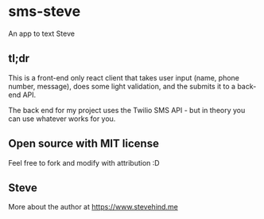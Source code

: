 # sms-steve
An app to text Steve

## tl;dr
This is a front-end only react client that takes user input (name, phone number, message), does some light validation, and the submits it to a back-end API.

The back end for my project uses the Twilio SMS API - but in theory you can use whatever works for you.

## Open source with MIT license
Feel free to fork and modify with attribution :D

## Steve
More about the author at https://www.stevehind.me
